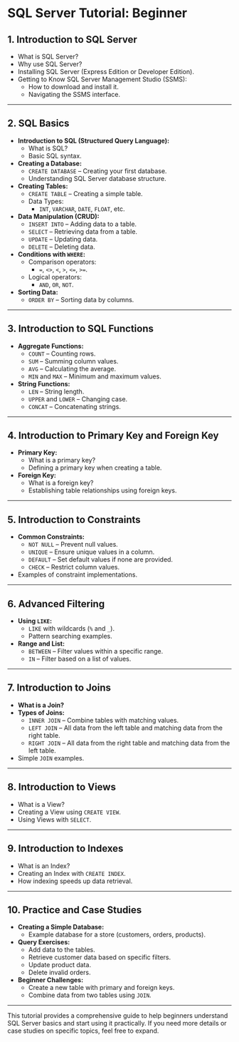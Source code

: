 
# SQL Server Tutorial: Beginner

## 1. Introduction to SQL Server
- What is SQL Server?
- Why use SQL Server?
- Installing SQL Server (Express Edition or Developer Edition).
- Getting to Know SQL Server Management Studio (SSMS):
  - How to download and install it.
  - Navigating the SSMS interface.

---

## 2. SQL Basics
- **Introduction to SQL (Structured Query Language):**
  - What is SQL?
  - Basic SQL syntax.
- **Creating a Database:**
  - `CREATE DATABASE` – Creating your first database.
  - Understanding SQL Server database structure.
- **Creating Tables:**
  - `CREATE TABLE` – Creating a simple table.
  - Data Types:
    - `INT`, `VARCHAR`, `DATE`, `FLOAT`, etc.
- **Data Manipulation (CRUD):**
  - `INSERT INTO` – Adding data to a table.
  - `SELECT` – Retrieving data from a table.
  - `UPDATE` – Updating data.
  - `DELETE` – Deleting data.
- **Conditions with `WHERE`:**
  - Comparison operators:
    - `=`, `<>`, `<`, `>`, `<=`, `>=`.
  - Logical operators:
    - `AND`, `OR`, `NOT`.
- **Sorting Data:**
  - `ORDER BY` – Sorting data by columns.

---

## 3. Introduction to SQL Functions
- **Aggregate Functions:**
  - `COUNT` – Counting rows.
  - `SUM` – Summing column values.
  - `AVG` – Calculating the average.
  - `MIN` and `MAX` – Minimum and maximum values.
- **String Functions:**
  - `LEN` – String length.
  - `UPPER` and `LOWER` – Changing case.
  - `CONCAT` – Concatenating strings.

---

## 4. Introduction to Primary Key and Foreign Key
- **Primary Key:**
  - What is a primary key?
  - Defining a primary key when creating a table.
- **Foreign Key:**
  - What is a foreign key?
  - Establishing table relationships using foreign keys.

---

## 5. Introduction to Constraints
- **Common Constraints:**
  - `NOT NULL` – Prevent null values.
  - `UNIQUE` – Ensure unique values in a column.
  - `DEFAULT` – Set default values if none are provided.
  - `CHECK` – Restrict column values.
- Examples of constraint implementations.

---

## 6. Advanced Filtering
- **Using `LIKE`:**
  - `LIKE` with wildcards (`%` and `_`).
  - Pattern searching examples.
- **Range and List:**
  - `BETWEEN` – Filter values within a specific range.
  - `IN` – Filter based on a list of values.

---

## 7. Introduction to Joins
- **What is a Join?**
- **Types of Joins:**
  - `INNER JOIN` – Combine tables with matching values.
  - `LEFT JOIN` – All data from the left table and matching data from the right table.
  - `RIGHT JOIN` – All data from the right table and matching data from the left table.
- Simple `JOIN` examples.

---

## 8. Introduction to Views
- What is a View?
- Creating a View using `CREATE VIEW`.
- Using Views with `SELECT`.

---

## 9. Introduction to Indexes
- What is an Index?
- Creating an Index with `CREATE INDEX`.
- How indexing speeds up data retrieval.

---

## 10. Practice and Case Studies
- **Creating a Simple Database:**
  - Example database for a store (customers, orders, products).
- **Query Exercises:**
  - Add data to the tables.
  - Retrieve customer data based on specific filters.
  - Update product data.
  - Delete invalid orders.
- **Beginner Challenges:**
  - Create a new table with primary and foreign keys.
  - Combine data from two tables using `JOIN`.

---

This tutorial provides a comprehensive guide to help beginners understand SQL Server basics and start using it practically. If you need more details or case studies on specific topics, feel free to expand.
